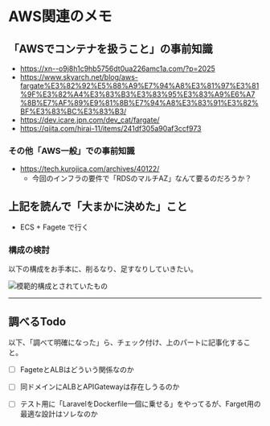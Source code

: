 # AWS関連のメモ

## 「AWSでコンテナを扱うこと」の事前知識

- https://xn--o9j8h1c9hb5756dt0ua226amc1a.com/?p=2025
- https://www.skyarch.net/blog/aws-fargate%E3%82%92%E5%88%A9%E7%94%A8%E3%81%97%E3%81%9F%E3%82%A4%E3%83%B3%E3%83%95%E3%83%A9%E6%A7%8B%E7%AF%89%E9%81%8B%E7%94%A8%E3%83%91%E3%82%BF%E3%83%BC%E3%83%B3/
- https://dev.icare.jpn.com/dev_cat/fargate/
- https://qiita.com/hirai-11/items/241df305a90af3ccf973

### その他「AWS一般」での事前知識

- https://tech.kurojica.com/archives/40122/
  - 今回のインフラの要件で「RDSのマルチAZ」なんて要るのだろうか？

## 上記を読んで「大まかに決めた」こと

- ECS + Fagete で行く

### 構成の検討

以下の構成をお手本に、削るなり、足すなりしていきたい。

![模範的構成とされていたもの](https://www.skyarch.net/blog/wp-content/uploads/2019/04/fargate.png)

---

## 調べるTodo

以下、「調べて明確になった」ら、チェック付け、上のパートに記事化すること。

- [ ] FageteとALBはどういう関係なのか
- [ ] 同ドメインにALBとAPIGatewayは存在しうるのか
- [ ] テスト用に「LaravelをDockerfile一個に乗せる」をやってるが、Farget用の最適な設計はソレなのか

